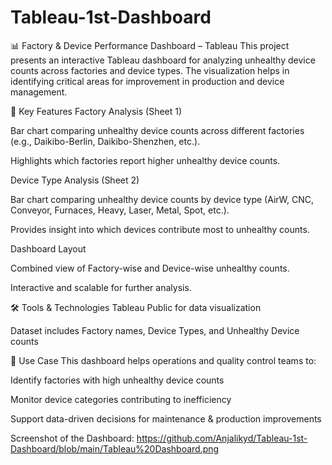 # Tableau-1st-Dashboard
📊 Factory & Device Performance Dashboard – Tableau
This project presents an interactive Tableau dashboard for analyzing unhealthy device counts across factories and device types. The visualization helps in identifying critical areas for improvement in production and device management.

🔑 Key Features
Factory Analysis (Sheet 1)

Bar chart comparing unhealthy device counts across different factories (e.g., Daikibo-Berlin, Daikibo-Shenzhen, etc.).

Highlights which factories report higher unhealthy device counts.

Device Type Analysis (Sheet 2)

Bar chart comparing unhealthy device counts by device type (AirW, CNC, Conveyor, Furnaces, Heavy, Laser, Metal, Spot, etc.).

Provides insight into which devices contribute most to unhealthy counts.

Dashboard Layout

Combined view of Factory-wise and Device-wise unhealthy counts.

Interactive and scalable for further analysis.

🛠 Tools & Technologies
Tableau Public for data visualization

Dataset includes Factory names, Device Types, and Unhealthy Device counts

📌 Use Case
This dashboard helps operations and quality control teams to:

Identify factories with high unhealthy device counts

Monitor device categories contributing to inefficiency

Support data-driven decisions for maintenance & production improvements

Screenshot of the Dashboard: https://github.com/Anjalikyd/Tableau-1st-Dashboard/blob/main/Tableau%20Dashboard.png
